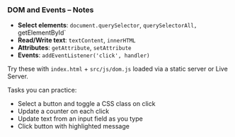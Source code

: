 ### DOM and Events – Notes

- **Select elements**: `document.querySelector`, `querySelectorAll, `getElementById`
- **Read/Write text**: `textContent`, `innerHTML`
- **Attributes**: `getAttribute`, `setAttribute`
- **Events**: `addEventListener('click', handler)`

Try these with `index.html` + `src/js/dom.js` loaded via a static server or Live Server.

Tasks you can practice:

- Select a button and toggle a CSS class on click
- Update a counter on each click
- Update text from an input field as you type
- Click button with highlighted message